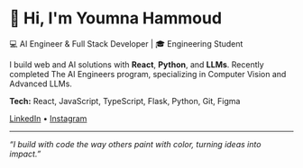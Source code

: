 # 👋 Hi, I'm Youmna Hammoud  

💻 AI Engineer & Full Stack Developer | 🎓 Engineering Student  

I build web and AI solutions with **React**, **Python**, and **LLMs**. Recently completed The AI Engineers program, specializing in Computer Vision and Advanced LLMs.  

**Tech:** React, JavaScript, TypeScript, Flask, Python, Git, Figma  

[LinkedIn](https://www.linkedin.com/in/youmna-hammoud) • [Instagram](https://www.instagram.com/youmnalearns)  

---

*“I build with code the way others paint with color, turning ideas into impact.”*
